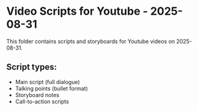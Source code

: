 # Video Scripts for Youtube - 2025-08-31

This folder contains scripts and storyboards for Youtube videos on 2025-08-31.

## Script types:
- Main script (full dialogue)
- Talking points (bullet format)
- Storyboard notes
- Call-to-action scripts
